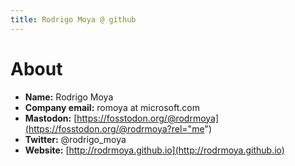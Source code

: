 ```yaml
---
title: Rodrigo Moya @ github
---
```


# About
* __Name:__ Rodrigo Moya
* __Company email:__ romoya at microsoft.com
* __Mastodon:__ [https://fosstodon.org/@rodrmoya](https://fosstodon.org/@rodrmoya?rel="me")
* __Twitter:__ @rodrigo_moya
* __Website:__ [http://rodrmoya.github.io](http://rodrmoya.github.io)
